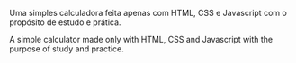 Uma simples calculadora feita apenas com HTML, CSS e Javascript com o propósito de estudo e prática.

A simple calculator made only with HTML, CSS and Javascript with the purpose of study and practice.
